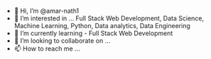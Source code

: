 - 👋 Hi, I’m @amar-nath1
- 👀 I’m interested in ... Full Stack Web Development, Data Science, Machine Learning, Python, Data analytics, Data Engineering
- 🌱 I’m currently learning - Full Stack Web Development
- 💞️ I’m looking to collaborate on ...
- 📫 How to reach me ...

<!---
amar-nath1/amar-nath1 is a ✨ special ✨ repository because its `README.md` (this file) appears on your GitHub profile.
You can click the Preview link to take a look at your changes.
--->
